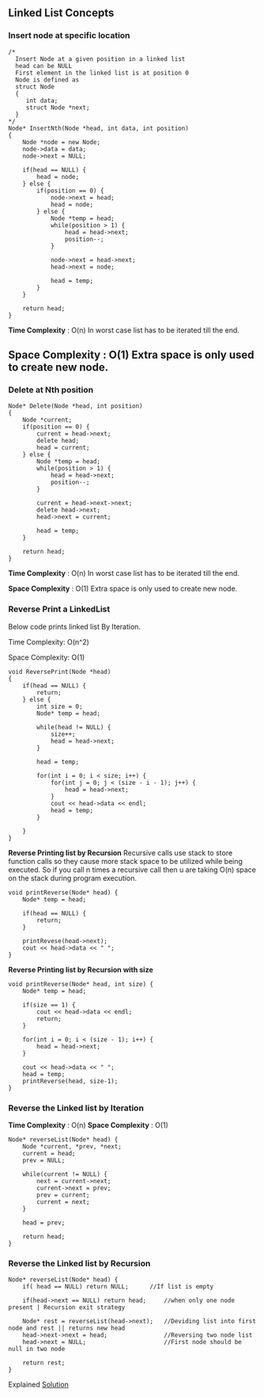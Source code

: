 ## Linked List Concepts

### Insert node at specific location
```
/*
  Insert Node at a given position in a linked list 
  head can be NULL 
  First element in the linked list is at position 0
  Node is defined as 
  struct Node
  {
     int data;
     struct Node *next;
  }
*/
Node* InsertNth(Node *head, int data, int position)
{
    Node *node = new Node;
    node->data = data;
    node->next = NULL;
    
    if(head == NULL) {
        head = node;
    } else {
        if(position == 0) {
            node->next = head;
            head = node;
        } else {
            Node *temp = head;
            while(position > 1) {
                head = head->next;
                position--;
            }
            
            node->next = head->next;
            head->next = node;
            
            head = temp;
        }
    }
    
    return head;
}
``` 

**Time Complexity** : O(n)  In worst case list has to be iterated till the end.

**Space Complexity** : O(1) Extra space is only used to create new node.
-----------------------------------------------------------------------

### Delete at Nth position
```
Node* Delete(Node *head, int position)
{
    Node *current;
    if(position == 0) {
        current = head->next;
        delete head;
        head = current;
    } else {
        Node *temp = head;
        while(position > 1) {
            head = head->next;
            position--;
        }
        
        current = head->next->next;
        delete head->next;
        head->next = current;
        
        head = temp;
    }
    
    return head;
}
```

**Time Complexity** : O(n)  In worst case list has to be iterated till the end.

**Space Complexity** : O(1) Extra space is only used to create new node.

### Reverse Print a LinkedList
Below code prints linked list By Iteration.

Time Complexity: O(n^2)

Space Complexity: O(1)
```
void ReversePrint(Node *head)
{
    if(head == NULL) {
        return;
    } else {
        int size = 0;
        Node* temp = head;
        
        while(head != NULL) {
            size++;
            head = head->next;
        }
        
        head = temp;
        
        for(int i = 0; i < size; i++) {
            for(int j = 0; j < (size - i - 1); j++) {
                head = head->next;
            }
            cout << head->data << endl;
            head = temp;
        }
        
    }
}
```
**Reverse Printing list by Recursion**
Recursive calls use stack to store function calls so they cause more stack space to be utilized while being executed. So if you call n times a recursive call then u are taking O(n) space on the stack during program execution.
```
void printReverse(Node* head) {
    Node* temp = head;

    if(head == NULL) {
        return;
    }

    printRevese(head->next);
    cout << head->data << " ";
}
```

**Reverse Printing list by Recursion with size**

```
void printReverse(Node* head, int size) {
    Node* temp = head;

    if(size == 1) {
        cout << head->data << endl;
        return;
    }

    for(int i = 0; i < (size - 1); i++) {
        head = head->next;
    }

    cout << head->data << " ";
    head = temp;
    printReverse(head, size-1);
}
```

### Reverse the Linked list by Iteration
**Time Complexity** : O(n)
**Space Complexity** : O(1)

```
Node* reverseList(Node* head) {
    Node *current, *prev, *next;
    current = head;
    prev = NULL;

    while(current != NULL) {
        next = current->next;
        current->next = prev;
        prev = current;
        current = next;
    }
    
    head = prev;

    return head;
}
```

### Reverse the Linked list by Recursion
```
Node* reverseList(Node* head) {
	if( head == NULL) return NULL; 		//If list is empty
	
	if(head->next == NULL) return head;		//when only one node present | Recursion exit strategy

	Node* rest = reverseList(head->next);	//Deviding list into first node and rest || returns new head
	head->next->next = head;				//Reversing two node list
	head->next = NULL;						//First node should be null in two node

	return rest;
}
```

Explained [Solution](http://stackoverflow.com/questions/14080758/reversing-a-linkedlist-recursively-in-c)
